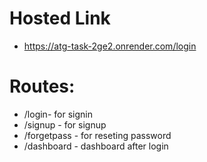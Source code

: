 # Hosted Link
* https://atg-task-2ge2.onrender.com/login
# Routes:
* /login- for signin 
* /signup - for signup
* /forgetpass - for reseting password
* /dashboard - dashboard after login
